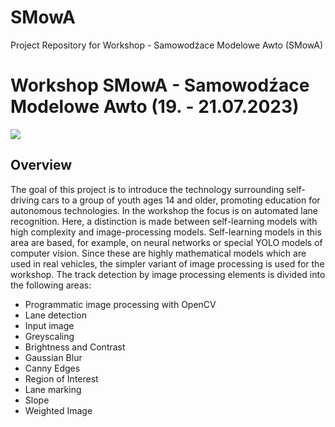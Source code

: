 # SMowA
Project Repository for Workshop - Samowodźace Modelowe Awto (SMowA)


# Workshop SMowA - Samowodźace Modelowe Awto (19. - 21.07.2023)
![](SMowA.jpeg)



## Overview

The goal of this project is to introduce the technology surrounding self-driving cars to a group of youth ages 14 and older, promoting education for autonomous technologies. In the workshop the focus is on automated lane recognition. Here, a distinction is made between self-learning models with high complexity and image-processing models. Self-learning models in this area are based, for example, on neural networks or special YOLO models of computer vision. Since these are highly mathematical models which are used in real vehicles, the simpler variant of image processing is used for the workshop.
The track detection by image processing elements is divided into the following areas:

- Programmatic image processing with OpenCV
- Lane detection
- Input image
- Greyscaling
- Brightness and Contrast
- Gaussian Blur
- Canny Edges
- Region of Interest
- Lane marking
- Slope
- Weighted Image

